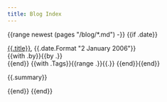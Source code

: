 ```yaml
---
title: Blog Index
---
```


<div id="blogindex">

{{range newest (pages "/blog/*.md") -}}
{{if .date}}
<p class="blogtitle">
  <a href="{{.URL}}">{{.title}}</a>, <span class="date">{{.date.Format "2 January 2006"}}</span><br>
  <span class="author">{{with .by}}{{by .}}<br>{{end}}</span>
  {{with .Tags}}<span class="tags">{{range .}}{{.}} {{end}}</span>{{end}}
</p>
<p class="blogsummary">
  {{.summary}}
</p>
{{end}}
{{end}}

</div>
